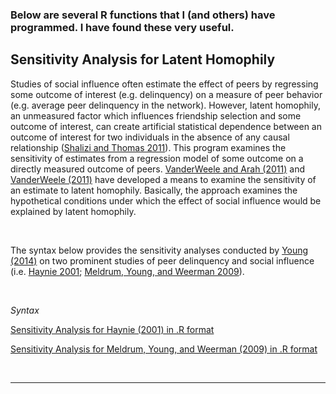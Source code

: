 ### Below are several R functions that I (and others) have programmed. I have found these very useful.

## **Sensitivity Analysis for Latent Homophily**

Studies of social influence often estimate the effect of peers by regressing some outcome of interest (e.g. delinquency) on a measure of peer behavior (e.g. average peer delinquency in the network). However, latent homophily, an unmeasured factor which influences friendship selection and some outcome of interest, can create artificial statistical dependence between an outcome of interest for two individuals in the absence of any causal relationship ([Shalizi and Thomas 2011](http://www.ncbi.nlm.nih.gov/pubmed/21052008)). This program examines the sensitivity of estimates from a regression model of some outcome on a directly measured outcome of peers. [VanderWeele and Arah (2011)](http://www.ncbi.nlm.nih.gov/pubmed/21052008) and [VanderWeele (2011)](http://smr.sagepub.com/content/40/2/240.short) have developed a means to examine the sensitivity of an estimate to latent homophily. Basically, the approach examines the hypothetical conditions under which the effect of social influence would be explained by latent homophily.

<br>

The syntax below provides the sensitivity analyses conducted by [Young (2014)](http://link.springer.com/article/10.1007/s10940-013-9207-0) on two prominent studies of peer delinquency and social influence (i.e. [Haynie 2001](http://www.jstor.org/stable/10.1086/320298); [Meldrum, Young, and Weerman 2009](http://jrc.sagepub.com/content/46/3/353.short)).

<br>

*Syntax*

[Sensitivity Analysis for Haynie (2001) in .R format](sensitivity_analysis_haynie_2001_syntax.R)

[Sensitivity Analysis for Meldrum, Young, and Weerman (2009) in .R format](sensitivity_analysis_meldrum_2009_syntax.R)

<br>


---
